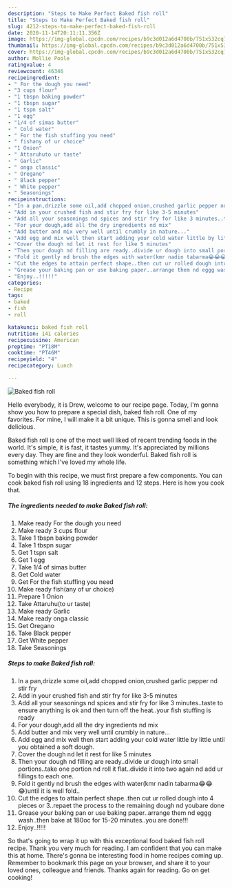 ```yaml
---
description: "Steps to Make Perfect Baked fish roll"
title: "Steps to Make Perfect Baked fish roll"
slug: 4212-steps-to-make-perfect-baked-fish-roll
date: 2020-11-14T20:11:11.356Z
image: https://img-global.cpcdn.com/recipes/b9c3d012a6d4700b/751x532cq70/baked-fish-roll-recipe-main-photo.jpg
thumbnail: https://img-global.cpcdn.com/recipes/b9c3d012a6d4700b/751x532cq70/baked-fish-roll-recipe-main-photo.jpg
cover: https://img-global.cpcdn.com/recipes/b9c3d012a6d4700b/751x532cq70/baked-fish-roll-recipe-main-photo.jpg
author: Mollie Poole
ratingvalue: 4
reviewcount: 46346
recipeingredient:
- " For the dough you need"
- "3 cups flour"
- "1 tbspn baking powder"
- "1 tbspn sugar"
- "1 tspn salt"
- "1 egg"
- "1/4 of simas butter"
- " Cold water"
- " For the fish stuffing you need"
- " fishany of ur choice"
- "1 Onion"
- " Attaruhuto ur taste"
- " Garlic"
- " onga classic"
- " Oregano"
- " Black pepper"
- " White pepper"
- " Seasonings"
recipeinstructions:
- "In a pan,drizzle some oil,add chopped onion,crushed garlic pepper nd stir fry"
- "Add in your crushed fish and stir fry for like 3-5 minutes"
- "Add all your seasonings nd spices and stir fry for like 3 minutes..taste to ensure anything is ok and then turn off the heat..your fish stuffing is ready"
- "For your dough,add all the dry ingredients nd mix"
- "Add butter and mix very well until crumbly in nature..."
- "Add egg and mix well then start adding your cold water little by little until you obtained a soft dough."
- "Cover the dough nd let it rest for like 5 minutes"
- "Then your dough nd filling are ready..divide ur dough into small portions..take one portion nd roll it flat..divide it into two again nd add ur fillings to each one."
- "Fold it gently nd brush the edges with water(kmr nadin tabarma😂😂😂)until it is well fold.."
- "Cut the edges to attain perfect shape..then cut ur rolled dough into 4 pieces or 3..repaet the process to the remaining dough nd youbare done"
- "Grease your baking pan or use baking paper..arrange them nd eggg wash..then bake at 180oc for 15-20 minutes..you are done!!!"
- "Enjoy..!!!!!"
categories:
- Recipe
tags:
- baked
- fish
- roll

katakunci: baked fish roll 
nutrition: 141 calories
recipecuisine: American
preptime: "PT18M"
cooktime: "PT46M"
recipeyield: "4"
recipecategory: Lunch

---
```



![Baked fish roll](https://img-global.cpcdn.com/recipes/b9c3d012a6d4700b/751x532cq70/baked-fish-roll-recipe-main-photo.jpg)

Hello everybody, it is Drew, welcome to our recipe page. Today, I'm gonna show you how to prepare a special dish, baked fish roll. One of my favorites. For mine, I will make it a bit unique. This is gonna smell and look delicious.

Baked fish roll is one of the most well liked of recent trending foods in the world. It's simple, it is fast, it tastes yummy. It's appreciated by millions every day. They are fine and they look wonderful. Baked fish roll is something which I've loved my whole life.




To begin with this recipe, we must first prepare a few components. You can cook baked fish roll using 18 ingredients and 12 steps. Here is how you cook that.

<!--inarticleads1-->

##### The ingredients needed to make Baked fish roll:

1. Make ready  For the dough you need
1. Make ready 3 cups flour
1. Take 1 tbspn baking powder
1. Take 1 tbspn sugar
1. Get 1 tspn salt
1. Get 1 egg
1. Take 1/4 of simas butter
1. Get  Cold water
1. Get  For the fish stuffing you need
1. Make ready  fish(any of ur choice)
1. Prepare 1 Onion
1. Take  Attaruhu(to ur taste)
1. Make ready  Garlic
1. Make ready  onga classic
1. Get  Oregano
1. Take  Black pepper
1. Get  White pepper
1. Take  Seasonings




<!--inarticleads2-->

##### Steps to make Baked fish roll:

1. In a pan,drizzle some oil,add chopped onion,crushed garlic pepper nd stir fry
1. Add in your crushed fish and stir fry for like 3-5 minutes
1. Add all your seasonings nd spices and stir fry for like 3 minutes..taste to ensure anything is ok and then turn off the heat..your fish stuffing is ready
1. For your dough,add all the dry ingredients nd mix
1. Add butter and mix very well until crumbly in nature...
1. Add egg and mix well then start adding your cold water little by little until you obtained a soft dough.
1. Cover the dough nd let it rest for like 5 minutes
1. Then your dough nd filling are ready..divide ur dough into small portions..take one portion nd roll it flat..divide it into two again nd add ur fillings to each one.
1. Fold it gently nd brush the edges with water(kmr nadin tabarma😂😂😂)until it is well fold..
1. Cut the edges to attain perfect shape..then cut ur rolled dough into 4 pieces or 3..repaet the process to the remaining dough nd youbare done
1. Grease your baking pan or use baking paper..arrange them nd eggg wash..then bake at 180oc for 15-20 minutes..you are done!!!
1. Enjoy..!!!!!




So that's going to wrap it up with this exceptional food baked fish roll recipe. Thank you very much for reading. I am confident that you can make this at home. There's gonna be interesting food in home recipes coming up. Remember to bookmark this page on your browser, and share it to your loved ones, colleague and friends. Thanks again for reading. Go on get cooking!
